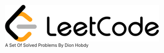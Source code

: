 <img id="logo" src="assets/logo.png" alt="Leetcode Logo" width="700">
A Set Of Solved Problems By Dion Hobdy
